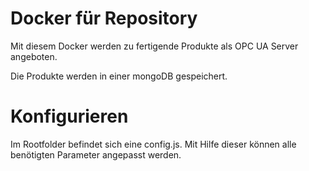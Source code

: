 # Docker für Repository

Mit diesem Docker werden zu fertigende Produkte als OPC UA Server angeboten.

Die Produkte werden in einer mongoDB gespeichert.

# Konfigurieren

Im Rootfolder befindet sich eine config.js. Mit Hilfe dieser können alle benötigten Parameter angepasst werden.